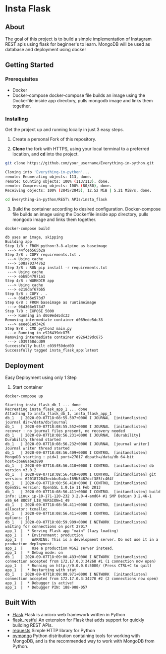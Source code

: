 # Insta Flask

## About
The goal of this project is to build a simple implementation of Instagram REST apis using flask for beginner's to learn.
MongoDB will be used as database and deployment using docker

## Getting Started

### Prerequisites
* Docker
* Docker-compose
docker-compose file builds an image using the Dockerfile inside app directory, pulls mongodb image and links them together.

### Installing

Get the project up and running locally in just 3 easy steps.

1. Create a personal Fork of this repository.

2. **Clone** the fork with HTTPS, using your local terminal to a preferred location, and **cd** into the project.

```bash
git clone https://github.com/your_username/Everything-in-python.git

Cloning into 'Everything-in-python'...
remote: Enumerating objects: 113, done.
remote: Counting objects: 100% (113/113), done.
remote: Compressing objects: 100% (80/80), done.
Receiving objects: 100% (2845/2845), 12.52 MiB | 5.21 MiB/s, done.

cd Everything-in-python/REST\ APIs/insta_flask
```

3. Build the container according to desired configuration.
 Docker-compose file builds an image using the Dockerfile inside app directory, pulls mongodb image and links them together.

```
docker-compose build

db uses an image, skipping
Building app
Step 1/8 : FROM python:3.8-alpine as baseimage
 ---> 44fceb565b2a
Step 2/8 : COPY requirements.txt .
 ---> Using cache
 ---> 508a70374762
Step 3/8 : RUN pip install -r requirements.txt
 ---> Using cache
 ---> ebb8b47871a1
Step 4/8 : WORKDIR app
 ---> Using cache
 ---> e218daf67bb5
Step 5/8 : COPY . .
 ---> 06d366e573d7
Step 6/8 : FROM baseimage as runtimeimage
 ---> 06d366e573d7
Step 7/8 : EXPOSE 5000
 ---> Running in d069ede5dc33
Removing intermediate container d069ede5dc33
 ---> aeee61a93426
Step 8/8 : CMD python3 main.py
 ---> Running in e926439dc875
Removing intermediate container e926439dc875
 ---> c039f50dcd09
Successfully built c039f50dcd09
Successfully tagged insta_flask_app:latest
```

## Deployment
Easy Deployment using only 1 Step

1. Start container
```
docker-compose up

Starting insta_flask_db_1 ... done
Recreating insta_flask_app_1 ... done
Attaching to insta_flask_db_1, insta_flask_app_1
db_1   | 2020-09-07T18:08:55.507+0000 I JOURNAL  [initandlisten] journal dir=/data/db/journal
db_1   | 2020-09-07T18:08:55.552+0000 I JOURNAL  [initandlisten] recover : no journal files present, no recovery needed
db_1   | 2020-09-07T18:08:56.231+0000 I JOURNAL  [durability] Durability thread started
db_1   | 2020-09-07T18:08:56.232+0000 I JOURNAL  [journal writer] Journal writer thread started
db_1   | 2020-09-07T18:08:56.409+0000 I CONTROL  [initandlisten] MongoDB starting : pid=1 port=27017 dbpath=/data/db 64-bit host=3be68abe3890
db_1   | 2020-09-07T18:08:56.410+0000 I CONTROL  [initandlisten] db version v3.0.2
db_1   | 2020-09-07T18:08:56.410+0000 I CONTROL  [initandlisten] git version: 6201872043ecbbc0a4cc169b5482dcf385fc464f
db_1   | 2020-09-07T18:08:56.410+0000 I CONTROL  [initandlisten] OpenSSL version: OpenSSL 1.0.1e 11 Feb 2013
db_1   | 2020-09-07T18:08:56.411+0000 I CONTROL  [initandlisten] build info: Linux ip-10-171-120-232 3.2.0-4-amd64 #1 SMP Debian 3.2.46-1 x86_64 BOOST_LIB_VERSION=1_49
db_1   | 2020-09-07T18:08:56.411+0000 I CONTROL  [initandlisten] allocator: tcmalloc
db_1   | 2020-09-07T18:08:56.411+0000 I CONTROL  [initandlisten] options: {}
db_1   | 2020-09-07T18:08:59.909+0000 I NETWORK  [initandlisten] waiting for connections on port 27017
app_1  |  * Serving Flask app "main" (lazy loading)
app_1  |  * Environment: production
app_1  |    WARNING: This is a development server. Do not use it in a production deployment.
app_1  |    Use a production WSGI server instead.
app_1  |  * Debug mode: on
db_1   | 2020-09-07T18:09:00.483+0000 I NETWORK  [initandlisten] connection accepted from 172.17.0.3:34268 #1 (1 connection now open)
app_1  |  * Running on http://0.0.0.0:5000/ (Press CTRL+C to quit)
app_1  |  * Restarting with stat
db_1   | 2020-09-07T18:09:00.971+0000 I NETWORK  [initandlisten] connection accepted from 172.17.0.3:34270 #2 (2 connections now open)
app_1  |  * Debugger is active!
app_1  |  * Debugger PIN: 188-908-057
```

## Built With
* [Flask](https://flask.palletsprojects.com/en/1.1.x/) Flask is a micro web framework written in Python
* [flask_restful](https://flask-restful.readthedocs.io/en/latest/) An extension for Flask that adds support for quickly building REST APIs.
* [requests](https://requests.readthedocs.io/en/master/) Simple HTTP library for Python
* [pymongo](https://pymongo.readthedocs.io/en/stable/) Python distribution containing tools for working with MongoDB, and is the recommended way to work with MongoDB from Python.
